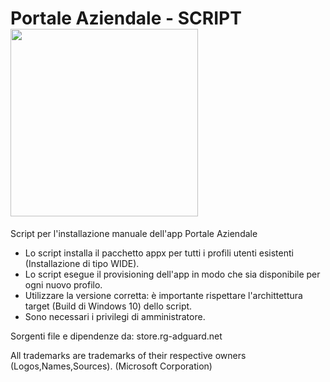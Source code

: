 # Portale Aziendale - SCRIPT <img align="center" width="300" height="300" src="https://store-images.s-microsoft.com/image/apps.41220.9007199266246184.7b7dea7e-e480-4008-b420-a807cc23c9cf.7bfd8069-cead-4883-beb9-19c47bf8724b">
Script per l'installazione manuale dell'app Portale Aziendale 

- Lo script installa il pacchetto appx per tutti i profili utenti esistenti (Installazione di tipo WIDE).
- Lo script esegue il provisioning dell'app in modo che sia disponibile per ogni nuovo profilo.
- Utilizzare la versione corretta: è importante rispettare l'archittettura target (Build di Windows 10) dello script.
- Sono necessari i privilegi di amministratore.

Sorgenti file e dipendenze da: store.rg-adguard.net

All trademarks are trademarks of their respective owners (Logos,Names,Sources). (Microsoft Corporation)

